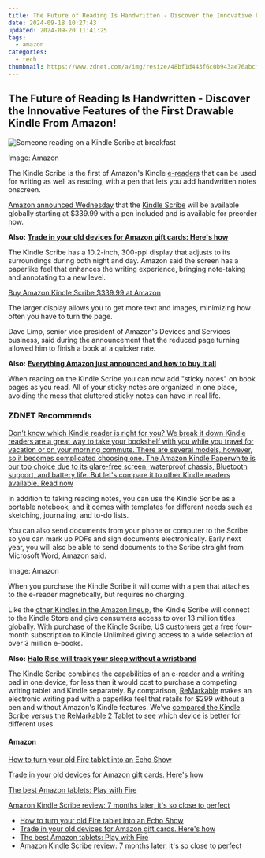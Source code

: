 ```yaml
---
title: The Future of Reading Is Handwritten - Discover the Innovative Features of the First Drawable Kindle From Amazon!
date: 2024-09-18 10:27:43
updated: 2024-09-20 11:41:25
tags:
  - amazon
categories:
  - tech
thumbnail: https://www.zdnet.com/a/img/resize/48bf1d443f6c0b943ae76abcf258aa64ac7dd147/2022/09/28/b6c4cbcb-20c9-4094-8275-ff5a17abcb03/kindle-scribe-1920x1080-303.jpg?width=278&height=156&fit=crop&auto=webp
---
```


## The Future of Reading Is Handwritten - Discover the Innovative Features of the First Drawable Kindle From Amazon!

![Someone reading on a Kindle Scribe at breakfast](https://www.zdnet.com/a/img/resize/9d036ce35669639c73e956c6e04e61b0ea126286/2022/09/28/b6c4cbcb-20c9-4094-8275-ff5a17abcb03/kindle-scribe-1920x1080-303.jpg?auto=webp&width=1280)

Image: Amazon

The Kindle Scribe is the first of Amazon's Kindle [e-readers](https://www.zdnet.com/article/best-e-reader/) that can be used for writing as well as reading, with a pen that lets you add handwritten notes onscreen. 

[Amazon announced Wednesday](https://www.zdnet.com/home-and-office/smart-home/everything-amazon-just-announced-and-how-to-buy-it-all/) that the [Kindle Scribe](https://buy.geni.us/Proxy.ashx?TSID=368250&GR%5FURL=https%3A%2F%2Fwww.amazon.com%2FIntroducing-Kindle-Scribe-the-first--Kindle-for--reading--and-writing%2Fdp%2FB09BS26B8B%2F%3Ftag%3Dzd-buy-button-20%26ascsubtag%3D%5F%5FCOM%5FCLICK%5FID%5F%5F%7C17ba1ee3-f31a-41b4-b209-f36e6e93fe3b%7Cdtp&dtb=1) will be available globally starting at $339.99 with a pen included and is available for preorder now. 

**Also:** [**Trade in your old devices for Amazon gift cards: Here's how**](https://www.zdnet.com/article/trade-in-your-old-devices-for-amazon-gift-cards-heres-how/)

The Kindle Scribe has a 10.2-inch, 300-ppi display that adjusts to its surroundings during both night and day. Amazon said the screen has a paperlike feel that enhances the writing experience, bringing note-taking and annotating to a new level. 

[Buy Amazon Kindle Scribe $339.99 at Amazon](https://buy.geni.us/Proxy.ashx?TSID=368250&GR%5FURL=https%3A%2F%2Fwww.amazon.com%2Fdp%2FB09BS26B8B%2Fref%3Dasc%5Fdf%5FB09BS26B8B1724929200000%3Fcreative%3D395261%26creativeASIN%3DB09BS26B8B%26linkCode%3Dasn%26tag%3Dzd-buy-button-20%26ascsubtag%3D%5F%5FCOM%5FCLICK%5FID%5F%5F%7C17ba1ee3-f31a-41b4-b209-f36e6e93fe3b%7Cdtp&dtb=1)

The larger display allows you to get more text and images, minimizing how often you have to turn the page. 

Dave Limp, senior vice president of Amazon's Devices and Services business, said during the announcement that the reduced page turning allowed him to finish a book at a quicker rate. 

**Also:** [**Everything Amazon just announced and how to buy it all**](https://www.zdnet.com/home-and-office/smart-home/everything-amazon-just-announced-and-how-to-buy-it-all/)

When reading on the Kindle Scribe you can now add "sticky notes" on book pages as you read. All of your sticky notes are organized in one place, avoiding the mess that cluttered sticky notes can have in real life. 

### **ZDNET** Recommends

[Don't know which Kindle reader is right for you? We break it down Kindle readers are a great way to take your bookshelf with you while you travel for vacation or on your morning commute. There are several models, however, so it becomes complicated choosing one. The Amazon Kindle Paperwhite is our top choice due to its glare-free screen, waterproof chassis, Bluetooth support, and battery life. But let's compare it to other Kindle readers available.  Read now](https://www.zdnet.com/article/best-kindle/)

In addition to taking reading notes, you can use the Kindle Scribe as a portable notebook, and it comes with templates for different needs such as sketching, journaling, and to-do lists. 

You can also send documents from your phone or computer to the Scribe so you can mark up PDFs and sign documents electronically. Early next year, you will also be able to send documents to the Scribe straight from Microsoft Word, Amazon said. 

Image: Amazon

When you purchase the Kindle Scribe it will come with a pen that attaches to the e-reader magnetically, but requires no charging. 

Like the [other Kindles in the Amazon lineup](https://www.zdnet.com/article/best-kindle/), the Kindle Scribe will connect to the Kindle Store and give consumers access to over 13 million titles globally. With purchase of the Kindle Scribe, US customers get a free four-month subscription to Kindle Unlimited giving access to a wide selection of over 3 million e-books. 

**Also:** [**Halo Rise will track your sleep without a wristband**](https://www.zdnet.com/home-and-office/smart-home/amazons-halo-rise-tracks-your-sleep-without-a-wristband-camera-or-microphone/)

The Kindle Scribe combines the capabilities of an e-reader and a writing pad in one device, for less than it would cost to purchase a competing writing tablet and Kindle separately. By comparison, [ReMarkable](https://buy.geni.us/Proxy.ashx?TSID=368250&GR%5FURL=https%3A%2F%2Fwww.amazon.com%2FreMarkable-Paper-Feel-Glare-Free-Touchscreen-Handwritten%2Fdp%2FB077NSWLH2%2F%3Ftag%3Dzd-buy-button-20%26ascsubtag%3D%5F%5FCOM%5FCLICK%5FID%5F%5F%7C17ba1ee3-f31a-41b4-b209-f36e6e93fe3b%7Cdtp&dtb=1) makes an electronic writing pad with a paperlike feel that retails for $299 without a pen and without Amazon's Kindle features. We've [compared the Kindle Scribe versus the ReMarkable 2 Tablet](https://www.zdnet.com/article/the-kindle-scribe-vs-the-remarkable-2-tablet/) to see which device is better for different uses. 

#### Amazon

[How to turn your old Fire tablet into an Echo Show](https://www.zdnet.com/article/how-to-turn-your-old-fire-tablet-into-an-echo-show/ "How to turn your old Fire tablet into an Echo Show")

[Trade in your old devices for Amazon gift cards. Here's how](https://www.zdnet.com/article/you-can-trade-in-old-electronics-for-amazon-gift-cards-heres-how-it-works/ "Trade in your old devices for Amazon gift cards. Here's how")

[The best Amazon tablets: Play with Fire](https://www.zdnet.com/article/best-amazon-tablet/ "The best Amazon tablets: Play with Fire")

[Amazon Kindle Scribe review: 7 months later, it's so close to perfect](https://www.zdnet.com/article/amazon-kindle-scribe-review/ "Amazon Kindle Scribe review: 7 months later, it's so close to perfect")

* [How to turn your old Fire tablet into an Echo Show](https://www.zdnet.com/article/how-to-turn-your-old-fire-tablet-into-an-echo-show/ "How to turn your old Fire tablet into an Echo Show")
* [Trade in your old devices for Amazon gift cards. Here's how](https://www.zdnet.com/article/you-can-trade-in-old-electronics-for-amazon-gift-cards-heres-how-it-works/ "Trade in your old devices for Amazon gift cards. Here's how")
* [The best Amazon tablets: Play with Fire](https://www.zdnet.com/article/best-amazon-tablet/ "The best Amazon tablets: Play with Fire")
* [Amazon Kindle Scribe review: 7 months later, it's so close to perfect](https://www.zdnet.com/article/amazon-kindle-scribe-review/ "Amazon Kindle Scribe review: 7 months later, it's so close to perfect")

<ins class="adsbygoogle"
     style="display:block"
     data-ad-format="autorelaxed"
     data-ad-client="ca-pub-7571918770474297"
     data-ad-slot="1223367746"></ins>



<ins class="adsbygoogle"
     style="display:block"
     data-ad-client="ca-pub-7571918770474297"
     data-ad-slot="8358498916"
     data-ad-format="auto"
     data-full-width-responsive="true"></ins>
